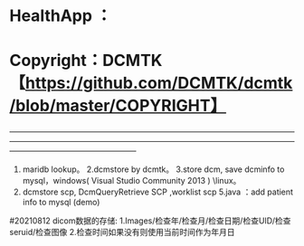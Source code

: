 # HealthApp  ：
# Copyright：DCMTK【https://github.com/DCMTK/dcmtk/blob/master/COPYRIGHT】
————————————————————————————————————————————————————————————————————————————————————————
1. maridb lookup。
2.dcmstore  by dcmtk。
3.store dcm, save dcminfo to mysql，windows( Visual Studio Community 2013 ) \linux。
4. dcmstore scp, DcmQueryRetrieve SCP ,worklist scp
5.java ：add patient info to mysql  (demo)


#20210812
dicom数据的存储:
1.Images/检查年/检查月/检查日期/检查UID/检查seruid/检查图像
2.检查时间如果没有则使用当前时间作为年月日
